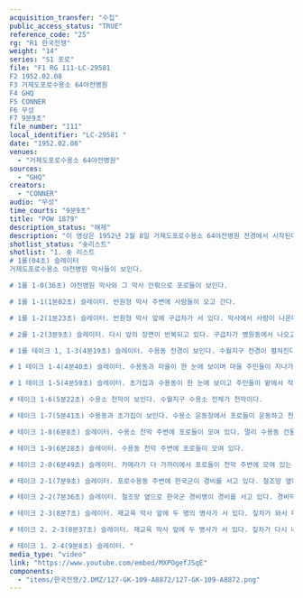 ```yaml
---
acquisition_transfer: "수집"
public_access_status: "TRUE"
reference_code: "25"
rg: "R1 한국전쟁"
weight: "14"
series: "S1 포로"
file: "F1 RG 111-LC-29581 
F2 1952.02.08
F3 거제도포로수용소 64야전병원
F4 GHQ
F5 CONNER
F6 무성
F7 9분9초"
file_number: "111"
local_identifier: "LC-29581 "
date: "1952.02.08"
venues: 
  - "거제도포로수용소 64야전병원"
sources: 
  - "GHQ"
creators: 
  - "CONNER"
audio: "무성"
time_courts: "9분9초"
title: "POW 1879"
description_status: "해제"
description: "이 영상은 1952년 2월 8일 거제도포로수용소 64야전병원 전경에서 시작된다. 이어서 야전병원 근처 초가 민가와 거제도 수월 사람들이 모여 있는 장면과 포로수용소 건물이 겹쳐 진다. 수월지구 포로수용소 전경(천막과 시멘트로 만든 막사, 수월 지역의 민가)과 미군의 부속건물 등이다."
shotlist_status: "숏리스트"
shotlist: "1. 숏 리스트
# 1롤(04초) 슬레이터
거제도포로수용소 야전병원 막사들이 보인다. 

# 1롤 1-0(36초) 야전병원 막사와 그 막사 안팎으로 포로들이 보인다.

# 1롤 1-1(1분02초) 슬레이터. 반원형 막사 주변에 사람들이 오고 간다.

# 1롤 1-2(1분23초) 슬레이터. 반원형 막사 앞에 구급차가 서 있다. 막사에서 사람이 나온다. 구급차가 야전병원에서 이동하고 있다. 카메라가 구급차를 따라 가고 있다. 주변 병동에서 사람들이 나온다. 소를 끌고 가는 소년들이 지나간다.

# 2롤 1-2(3분9초) 슬레이터. 다시 앞의 장면이 반복되고 있다. 구급차가 병원동에서 나오고 있다. 병원동 전체가 보인다.

# 1롤 테이크 1, 1-3(4분19초) 슬레이터. 수용동 전경이 보인다. 수월지구 전경이 펼쳐진다.

# 1 테이크 1-4(4분40초) 슬레이터. 수용동과 마을이 한 눈에 보이며 마을 주민들이 지나가는 모습과 밭에서 일하는 모습이 보인다.

# 1 테이크 1-5(4분59초) 슬레이터. 초가집과 수용동이 한 눈에 보이고 주민들이 밭에서 작업하고 있다.

# 테이크 1-6(5분22초) 수용소 천막이 보인다. 수월지구 수용소 전체가 천막이다.

# 테이크 1-7(5분41초) 수용동과 초가집이 보인다. 수용소 운동장에서 포로들이 운동하고 천막 전경이 보인다.

# 테이크 1-8(6분8초) 슬레이터. 수용소 천막 주변에 포로들이 모여 있다. 멀리 수용동 건물들이 보인다.

# 테이크 1-9(6분28초) 슬레이터. 수용동 천막 주변에 포로들이 모여 있다. 

# 테이크 2-0(6분49초) 슬레이터. 카메라가 더 가까이에서 포로들이 천막 주변에 모여 있는 모습을 촬영하고 있다.

# 테이크 2-1(7분9초) 슬레이터. 포로수용동 주변에 한국군이 경비를 서고 있다. 철조망 옆에 포로들이 활동하고 있다.

# 테이크 2-2(7분36초) 슬레이터. 철조망 옆으로 한국군 경비병이 경비를 서고 있다. 경비막사가 보인다.

# 테이크 2-3(8분7초) 슬레이터. 재교육 막사 앞에 두 명의 병사가 서 있다. 짚차가 와서 다른 사람에게 뭔가를 전달하고 있다. 다시 짚차가 지나간다. 

# 테이크 2. 2-3(8분37초) 슬레이터. 재교육 막사 앞에 두 병사가 서 있다. 짚차가 다시 나타나서 한 직원에게 신문을 전달하고 있다. 다시 짚차가 지나간다.

# 테이크 1. 2-4(9분8초) 슬레이터. "
media_type: "video"
link: "https://www.youtube.com/embed/MXPOgefJSqE"
components: 
  - "items/한국전쟁/2.DMZ/127-GK-109-A8872/127-GK-109-A8872.png"
---
```

